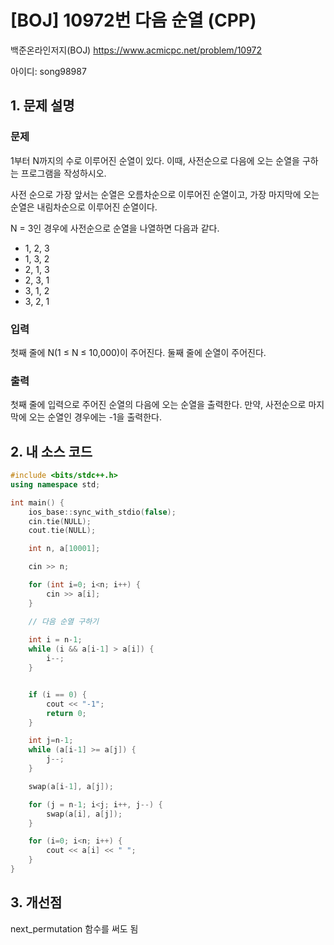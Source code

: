 # [BOJ] 10972번 다음 순열 (CPP)


백준온라인저지(BOJ) https://www.acmicpc.net/problem/10972


아이디: song98987


## 1. 문제 설명

### 문제
1부터 N까지의 수로 이루어진 순열이 있다. 이때, 사전순으로 다음에 오는 순열을 구하는 프로그램을 작성하시오.

사전 순으로 가장 앞서는 순열은 오름차순으로 이루어진 순열이고, 가장 마지막에 오는 순열은 내림차순으로 이루어진 순열이다.

N = 3인 경우에 사전순으로 순열을 나열하면 다음과 같다.

* 1, 2, 3
* 1, 3, 2
* 2, 1, 3
* 2, 3, 1
* 3, 1, 2
* 3, 2, 1

### 입력
첫째 줄에 N(1 ≤ N ≤ 10,000)이 주어진다. 둘째 줄에 순열이 주어진다.

### 출력
첫째 줄에 입력으로 주어진 순열의 다음에 오는 순열을 출력한다. 만약, 사전순으로 마지막에 오는 순열인 경우에는 -1을 출력한다.


## 2. 내 소스 코드

```C++
#include <bits/stdc++.h>
using namespace std;

int main() {
    ios_base::sync_with_stdio(false);
    cin.tie(NULL);
    cout.tie(NULL);

    int n, a[10001];

    cin >> n;

    for (int i=0; i<n; i++) {
        cin >> a[i];
    }

    // 다음 순열 구하기
    
    int i = n-1;
    while (i && a[i-1] > a[i]) {
        i--;
    }


    if (i == 0) {
        cout << "-1";
        return 0;
    }

    int j=n-1;
    while (a[i-1] >= a[j]) {
        j--;
    }

    swap(a[i-1], a[j]);

    for (j = n-1; i<j; i++, j--) {
        swap(a[i], a[j]);
    }

    for (i=0; i<n; i++) {
        cout << a[i] << " ";
    }
}
```

## 3. 개선점

next_permutation 함수를 써도 됨
